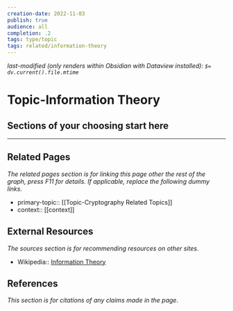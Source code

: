 ```yaml
---
creation-date: 2022-11-03
publish: true
audience: all
completion: .2
tags: type/topic
tags: related/information-theory
---
```

*last-modified (only renders within Obsidian with Dataview installed): `$= dv.current().file.mtime`*
# Topic-Information Theory

## Sections of your choosing start here

---
## Related Pages
*The related pages section is for linking this page other the rest of the graph, press F11 for details. If applicable, replace the following dummy links.*
- primary-topic:: [[Topic-Cryptography Related Topics]]
- context:: \[\[context\]\]

## External Resources
*The sources section is for recommending resources on other sites*.
- Wikipedia:: [Information Theory](https://en.wikipedia.org/wiki/Information_theory)

## References
*This section is for citations of any claims made in the page*.